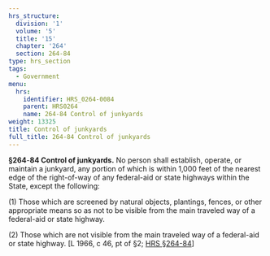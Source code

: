 ```yaml
---
hrs_structure:
  division: '1'
  volume: '5'
  title: '15'
  chapter: '264'
  section: 264-84
type: hrs_section
tags:
  - Government
menu:
  hrs:
    identifier: HRS_0264-0084
    parent: HRS0264
    name: 264-84 Control of junkyards
weight: 13325
title: Control of junkyards
full_title: 264-84 Control of junkyards
---
```

**§264**-**84 Control of junkyards.** No person shall establish, operate, or maintain a junkyard, any portion of which is within 1,000 feet of the nearest edge of the right-of-way of any federal-aid or state highways within the State, except the following:

(1) Those which are screened by natural objects, plantings, fences, or other appropriate means so as not to be visible from the main traveled way of a federal-aid or state highway.

(2) Those which are not visible from the main traveled way of a federal-aid or state highway. [L 1966, c 46, pt of §2; [HRS §264-84](/title-15/chapter-264/section-264-84/)]